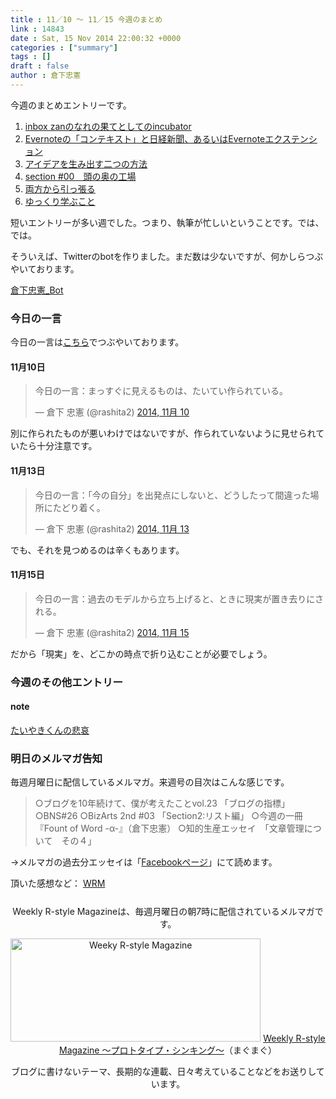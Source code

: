 ```yaml
---
title : 11／10 〜 11／15 今週のまとめ
link : 14843
date : Sat, 15 Nov 2014 22:00:32 +0000
categories : ["summary"]
tags : []
draft : false
author : 倉下忠憲
---
```


今週のまとめエントリーです。
 
<ol>
<li><a href="https://rashita.net/blog/?p=14801" target="_blank">inbox zanのなれの果てとしてのincubator</a></li>
<li><a href="https://rashita.net/blog/?p=14807" target="_blank">Evernoteの「コンテキスト」と日経新聞、あるいはEvernoteエクステンション</a></li>
<li><a href="https://rashita.net/blog/?p=14820" target="_blank">アイデアを生み出す二つの方法</a></li>
<li><a href="https://rashita.net/blog/?p=14824" target="_blank">section #00　頭の奥の工場</a></li>
<li><a href="https://rashita.net/blog/?p=14836" target="_blank">両方から引っ張る</a></li>
<li><a href="https://rashita.net/blog/?p=14839" target="_blank">ゆっくり学ぶこと</a></li>
</ol>

短いエントリーが多い週でした。つまり、執筆が忙しいということです。では、では。

そういえば、Twitterのbotを作りました。まだ数は少ないですが、何かしらつぶやいております。

<a href="https://twitter.com/kurashita_bot" target="_blank">倉下忠憲_Bot</a>

<h3>今日の一言</h3>
今日の一言は<a href="http://twitter.com/rashita2 ">こちら</a>でつぶやいております。

<h4>11月10日</h4>

<blockquote class="twitter-tweet" lang="ja"><p>今日の一言：まっすぐに見えるものは、たいてい作られている。</p>&mdash; 倉下 忠憲 (@rashita2) <a href="https://twitter.com/rashita2/status/531777770905272322">2014, 11月 10</a></blockquote>
<script async src="//platform.twitter.com/widgets.js" charset="utf-8"></script>

別に作られたものが悪いわけではないですが、作られていないように見せられていたら十分注意です。

<h4>11月13日</h4>

<blockquote class="twitter-tweet" lang="ja"><p>今日の一言：「今の自分」を出発点にしないと、どうしたって間違った場所にたどり着く。</p>&mdash; 倉下 忠憲 (@rashita2) <a href="https://twitter.com/rashita2/status/532739157261418496">2014, 11月 13</a></blockquote>
<script async src="//platform.twitter.com/widgets.js" charset="utf-8"></script>

でも、それを見つめるのは辛くもあります。

<h4>11月15日</h4>

<blockquote class="twitter-tweet" lang="ja"><p>今日の一言：過去のモデルから立ち上げると、ときに現実が置き去りにされる。</p>&mdash; 倉下 忠憲 (@rashita2) <a href="https://twitter.com/rashita2/status/533490099611115520">2014, 11月 15</a></blockquote>
<script async src="//platform.twitter.com/widgets.js" charset="utf-8"></script>

だから「現実」を、どこかの時点で折り込むことが必要でしょう。

<h3>今週のその他エントリー</h3>

<H4>note</H4>

<a href="https://note.mu/rashita/n/n065e9a3548a3" target="_blank">たいやきくんの悲哀</a>

<h3>明日のメルマガ告知</h3>
毎週月曜日に配信しているメルマガ。来週号の目次はこんな感じです。
<blockquote>
○ブログを10年続けて、僕が考えたことvol.23 「ブログの指標」 
○BNS#26
○BizArts 2nd #03 「Section2:リスト編」
○今週の一冊　『Fount of Word -α-』（倉下忠憲）
○知的生産エッセイ　「文章管理について　その４」
</blockquote>
→メルマガの過去分エッセイは「<a href="http://www.facebook.com/home.php#!/rashitaportal">Facebookページ</a>」にて読めます。

頂いた感想など：
<a class="twitter-timeline"  href="https://twitter.com/rashita2/timelines/427262290753097729"  data-widget-id="427265271171010561">WRM</a>
    <script>!function(d,s,id){var js,fjs=d.getElementsByTagName(s)[0],p=/^http:/.test(d.location)?'http':'https';if(!d.getElementById(id)){js=d.createElement(s);js.id=id;js.src=p+"://platform.twitter.com/widgets.js";fjs.parentNode.insertBefore(js,fjs);}}(document,"script","twitter-wjs");</script>


<div style="text-align:center;margin-top:25px;">
Weekly R-style Magazineは、毎週月曜日の朝7時に配信されているメルマガです。

<a href="http://www.mag2.com/m/0001185133.html" target="_blank"><img src="https://rashita.net/blog/wp-content/uploads/2010/09/mmbanner.jpg" alt="Weeky R-style Magazine" width="400" height="165" class="alignnone size-full wp-image-12201" /></a>
<a href="http://www.mag2.com/m/0001185133.html" target="_blank">Weekly R-style Magazine ～プロトタイプ・シンキング～</a>（まぐまぐ）

ブログに書けないテーマ、長期的な連載、日々考えていることなどをお送りしています。
</div> 